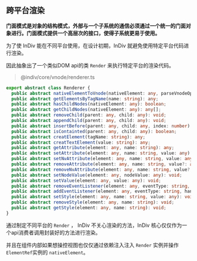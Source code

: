 ## 跨平台渲染

**门面模式是对象的结构模式，外部与一个子系统的通信必须通过一个统一的门面对象进行。门面模式提供一个高层次的接口，使得子系统更易于使用。**

为了使 InDiv 能在不同平台使用，在设计初期，InDiv 就避免使用特定平台代码进行渲染。

因此抽象出了一个类似DOM api的类 `Render` 来执行特定平台的渲染代码。

> @indiv/core/vnode/renderer.ts

```typescript
export abstract class Renderer {
  public abstract nativeElementToVnode(nativeElement: any, parseVnodeOptions?: ParseOptions): Vnode[];
  public abstract getElementsByTagName(name: string): any;
  public abstract hasChildNodes(nativeElement: any): boolean;
  public abstract getChildNodes(nativeElement: any): any[];
  public abstract removeChild(parent: any, child: any): void;
  public abstract appendChild(parent: any, child: any): void;
  public abstract insertBefore(parent: any, child: any, index: number): void;
  public abstract isContainted(parent: any, child: any): boolean;
  public abstract creatElement(tagName: string): any;
  public abstract creatTextElement(value: string): any;
  public abstract getAttribute(element: any, name: string): any;
  public abstract setAttribute(element: any, name: string, value: any): void;
  public abstract setNvAttribute(element: any, name: string, value: any): void;
  public abstract removeAttribute(element: any, name: string, value?: any): void;
  public abstract removeNvAttribute(element: any, name: string, value?: any): void;
  public abstract setNodeValue(element: any, nodeValue: any): void;
  public abstract setValue(element: any, value: any): void;
  public abstract removeEventListener(element: any, eventType: string, handler: any): void;
  public abstract addEventListener(element: any, eventType: string, handler: any): void;
  public abstract setStyle(element: any, name: string, value: any): void;
  public abstract removeStyle(element: any, name: string): void;
  public abstract getStyle(element: any, name: string): void;
}
```

通过制定不同平台的 `Render` ， InDiv 不关心渲染的方法，InDiv 核心仅仅作为一个api消费者调用封装好的方法进行渲染。

并且在组件内部如果想操控视图也仅仅通过依赖注入注入 `Render` 实例并操作 `ElementRef`实例的 `nativeElement`。
